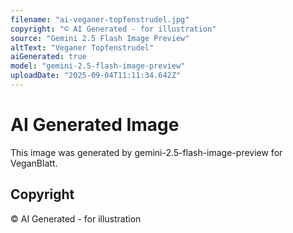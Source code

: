 ```yaml
---
filename: "ai-veganer-topfenstrudel.jpg"
copyright: "© AI Generated - for illustration"
source: "Gemini 2.5 Flash Image Preview"
altText: "Veganer Topfenstrudel"
aiGenerated: true
model: "gemini-2.5-flash-image-preview"
uploadDate: "2025-09-04T11:11:34.642Z"
---
```


# AI Generated Image

This image was generated by gemini-2.5-flash-image-preview for VeganBlatt.

## Copyright
© AI Generated - for illustration
